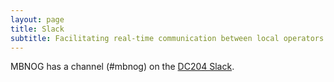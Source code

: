 ```yaml
---
layout: page
title: Slack
subtitle: Facilitating real-time communication between local operators
---
```


MBNOG has a channel (#mbnog) on the [DC204 Slack](https://dc204.slack.com/). 
